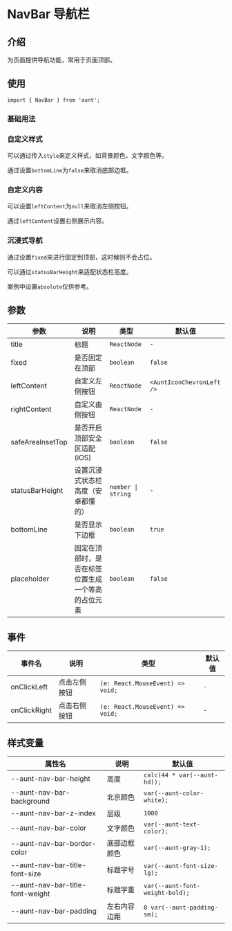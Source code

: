 # NavBar 导航栏
<code hidden="hidden" src="./demos/demo.tsx"></code>

## 介绍
为页面提供导航功能，常用于页面顶部。

## 使用
```tsx
import { NavBar } from 'aunt';
```

### 基础用法
<code src="./demos/demo-base.tsx"></code>

### 自定义样式
可以通过传入`style`来定义样式，如背景颜色，文字颜色等。

通过设置`bottomLine`为`false`来取消底部边框。
<code src="./demos/demo-style.tsx"></code>

### 自定义内容
可以设置`leftContent`为`null`来取消左侧按钮。

通过`leftContent`设置右侧展示内容。
<code src="./demos/demo-content.tsx"></code>

### 沉浸式导航
通过设置`fixed`来进行固定到顶部，这时候则不会占位。

可以通过`statusBarHeight`来适配状态栏高度。

案例中设置`absolute`仅供参考。
<code src="./demos/demo-status.tsx"></code>


## 参数
| 参数 | 说明 |  类型 |默认值 |
| ---- | ---- | ---- | ------ |
| title| 标题 | `ReactNode`    |`-`   |
| fixed | 是否固定在顶部	  |  `boolean` |`false` |
| leftContent | 自定义左侧按钮 |  `ReactNode` |`<AuntIconChevronLeft />` |
| rightContent | 自定义由侧按钮 | `ReactNode` |`-` | 
| safeAreaInsetTop | 是否开启顶部安全区适配(iOS) |  `boolean` |`false` |
| statusBarHeight | 设置沉浸式状态栏高度（安卓都懂的） |  `number \| string` |`-` |
| bottomLine | 是否显示下边框	  |  `boolean` |`true` |
| placeholder | 固定在顶部时，是否在标签位置生成一个等高的占位元素  |  `boolean` |`false` |

## 事件
| 事件名 | 说明 |  类型 |默认值 |
| ---- | ---- | ---- | ------ |
|onClickLeft|点击左侧按钮|  `(e: React.MouseEvent) => void;` |`-` |
|onClickRight|点击右侧按钮|  `(e: React.MouseEvent) => void;` |`-` |

## 样式变量
| 属性名 | 说明 | 默认值 |
| ---- | ---- | ---- |
| --aunt-nav-bar-height | 高度 | `calc(44 * var(--aunt-hd));` |
| --aunt-nav-bar-background | 北京颜色 | `var(--aunt-color-white);` |
| --aunt-nav-bar-z-index | 层级 | `1000` |
| --aunt-nav-bar-color | 文字颜色 | `var(--aunt-text-color);` |
| --aunt-nav-bar-border-color | 底部边框颜色 | `var(--aunt-gray-1);` |
| --aunt-nav-bar-title-font-size | 标题字号 | `var(--aunt-font-size-lg);` |
| --aunt-nav-bar-title-font-weight | 标题字重 | `var(--aunt-font-weight-bold);` |
| --aunt-nav-bar-padding | 左右内容边距 | `0 var(--aunt-padding-sm);` |
